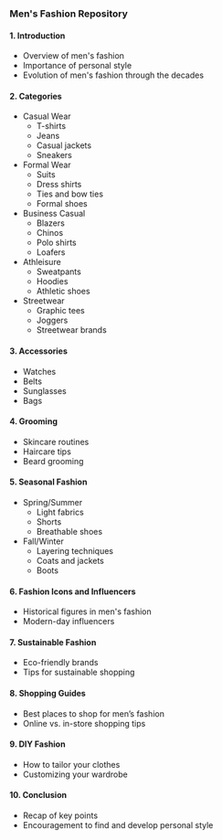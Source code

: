 ### Men's Fashion Repository

#### 1. Introduction
   - Overview of men's fashion
   - Importance of personal style
   - Evolution of men's fashion through the decades

#### 2. Categories
   - Casual Wear
     - T-shirts
     - Jeans
     - Casual jackets
     - Sneakers
   - Formal Wear
     - Suits
     - Dress shirts
     - Ties and bow ties
     - Formal shoes
   - Business Casual
     - Blazers
     - Chinos
     - Polo shirts
     - Loafers
   - Athleisure
     - Sweatpants
     - Hoodies
     - Athletic shoes
   - Streetwear
     - Graphic tees
     - Joggers
     - Streetwear brands

#### 3. Accessories
   - Watches
   - Belts
   - Sunglasses
   - Bags

#### 4. Grooming
   - Skincare routines
   - Haircare tips
   - Beard grooming

#### 5. Seasonal Fashion
   - Spring/Summer
     - Light fabrics
     - Shorts
     - Breathable shoes
   - Fall/Winter
     - Layering techniques
     - Coats and jackets
     - Boots

#### 6. Fashion Icons and Influencers
   - Historical figures in men's fashion
   - Modern-day influencers

#### 7. Sustainable Fashion
   - Eco-friendly brands
   - Tips for sustainable shopping

#### 8. Shopping Guides
   - Best places to shop for men’s fashion
   - Online vs. in-store shopping tips

#### 9. DIY Fashion
   - How to tailor your clothes
   - Customizing your wardrobe

#### 10. Conclusion
   - Recap of key points
   - Encouragement to find and develop personal style
